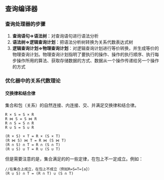 ## 查询编译器

### 查询处理器的步骤

1. **查询语句=>语法树**：对查询语句进行语法分析
2. **语法树=>逻辑查询计划**：把语法分析树转换为关系代数表达式树
3. **逻辑查询计划=>物理查询计划**：对逻辑查询计划进行等价转换，并生成等价的物理查询计划。物理查询计划指明了要执行的操作、操作的执行顺序、执行每步操作所用的算法、获取存储数据的方式、数据从一个操作传递给另一个操作的方式

### 优化器中的关系代数理论

#### 交换律和结合律

集合和包（关系）的自然连接、内连接、交、并满足交换律和结合律。

```
R × S = S × R
R ⋈ S = S ⋈ R
R ∩ S = S ∩ R
R ∪ S = S ∪ R
```

```
(R × S) × T = R × (S × T)
(R ⋈ S) ⋈ T = R ⋈ (S ⋈ T)
(R ∩ S) ∩ T = R ∩ (S ∩ T)
(R ∪ S) ∪ T = R ∪ (S ∪ T)
```

但是需要注意的是，集合满足的的一些定律，在包上不一定成立。例如：

```
//在集合上成立，在包上不成立（例如R=S=T={a}）
(R ∪ S) ∩ T = (R ∩ T) ∪ (S ∩ T)
```

